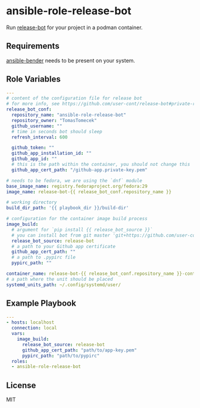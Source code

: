 # ansible-role-release-bot

Run [release-bot](https://github.com/user-cont/release-bot) for your project in a podman container.


Requirements
------------

[ansible-bender](https://github.com/TomasTomecek/ansible-bender) needs to be present on your system.


Role Variables
--------------

```yaml
---
# content of the configuration file for release bot
# for more info, see https://github.com/user-cont/release-bot#private-repository
release_bot_conf:
  repository_name: "ansible-role-release-bot"
  repository_owner: "TomasTomecek"
  github_username: ""
  # time in seconds bot should sleep
  refresh_interval: 600

  github_token: ""
  github_app_installation_id: ""
  github_app_id: ""
  # this is the path within the container, you should not change this
  github_app_cert_path: "/github-app.private-key.pem"

# needs to be fedora, we are using the `dnf` module
base_image_name: registry.fedoraproject.org/fedora:29
image_name: release-bot-{{ release_bot_conf.repository_name }}

# working directory
build_dir_path: '{{ playbook_dir }}/build-dir'

# configuration for the container image build process
image_build:
  # argument for `pip install {{ release_bot_source }}`
  # you can install bot from git master 'git+https://github.com/user-cont/release-bot.git'
  release_bot_source: release-bot
  # a path to your Github app certificate
  github_app_cert_path: ""
  # a path to .pypirc file
  pypirc_path: ""

container_name: release-bot-{{ release_bot_conf.repository_name }}-cont
# a path where the unit should be placed
systemd_units_path: ~/.config/systemd/user/
```

Example Playbook
----------------

```yaml
---
- hosts: localhost
  connection: local
  vars:
    image_build:
      release_bot_source: release-bot
      github_app_cert_path: "path/to/app-key.pem"
      pypirc_path: "path/to/pypirc"
  roles:
  - ansible-role-release-bot
```

License
-------

MIT
